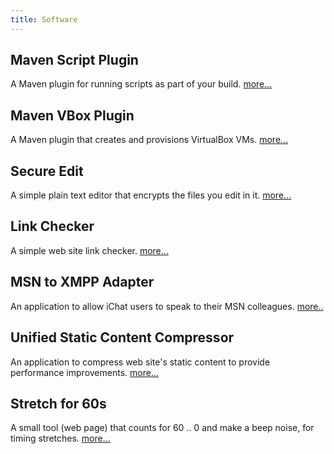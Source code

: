 ```yaml
---
title: Software
---
```

<h2>Maven Script Plugin</h2>

A Maven plugin for running scripts as part of your build. <a href="https://github.com/alexec/script-maven-plugin">more...</a>

<h2>Maven VBox Plugin</h2>

A Maven plugin that creates and provisions VirtualBox VMs. <a href="https://github.com/alexec/maven-vbox-plugin">more...</a>

<h2>Secure Edit</h2>

A simple plain text editor that encrypts the files you edit in it. <a href="/secure-edit">more...</a>

<h2>Link Checker</h2>

A simple web site link checker. <a href="/web-site-link-checker">more...</a>

<h2>MSN to XMPP Adapter</h2>

An application to allow iChat users to speak to their MSN colleagues. <a href="https://sourceforge.net/projects/javaxmppframewo/">more..</a>

<h2>Unified Static Content Compressor</h2>

An application to compress web site's static content to provide performance improvements. <a href="/unified-static-content-compressor">more...</a>

<h2>Stretch for 60s</h2>

A small tool (web page) that counts for 60 .. 0 and make a beep noise, for timing stretches. <a href="/stretch-60s">more...</a>
